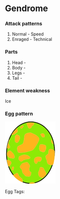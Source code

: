 # Gendrome

### Attack patterns
1. Normal - Speed
2. Enraged - Technical

### Parts
1. Head - 
2. Body - 
3. Legs - 
4. Tail - 

### Element weakness
Ice 

### Egg pattern
![image info](../assets/gendrome.png)

Egg Tags: 